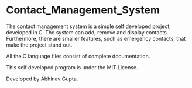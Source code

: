 # Contact_Management_System
The contact management system is a simple self developed project, developed in C. The system can add, remove and display contacts.
Furthermore, there are smaller features, such as emergency contacts, that make the project stand out.

All the C language files consist of complete documentation.

This self developed program is under the MIT License.

Developed by Abhinav Gupta.
